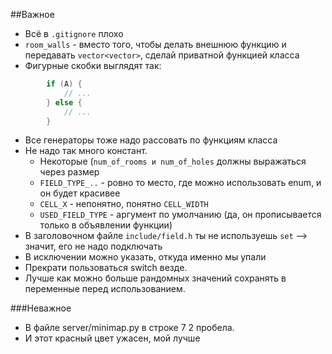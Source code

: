 ##Важное
*   Всё в `.gitignore` плохо
*   `room_walls` - вместо того, чтобы делать внешнюю функцию и передавать `vector<vector>`, сделай
    приватной функцией класса
*   Фигурные скобки выглядят так:
```C++
        if (A) {
            // ...
        } else {
            // ...
        }
```
*   Все генераторы тоже надо рассовать по функциям класса
*   Не надо так много констант. 
    *   Некоторые (`num_of_rooms и num_of_holes` должны выражаться через размер
    *   `FIELD_TYPE_..` - ровно то место, где можно использовать enum, и он будет красивее
    *   `CELL_X` - непонятно, понятно `CELL_WIDTH`
    *   `USED_FIELD_TYPE` - аргумент по умолчанию (да, он прописывается только в объявлении функции)
*   В заголовочном файле `include/field.h` ты не используешь `set` --> значит, его не надо подключать
*   В исключении можно указать, откуда именно мы упали
*   Прекрати пользоваться switch везде.
*   Лучше как можно больше рандомных значений сохранять в переменные перед использованием.


###Неважное
*   В файле server/minimap.py в строке 7 2 пробела.
*   И этот красный цвет ужасен, мой лучше
